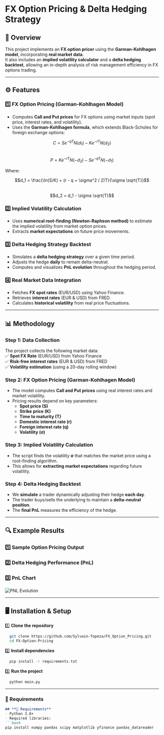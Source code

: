 
# FX Option Pricing & Delta Hedging Strategy  

## 📌 Overview  
This project implements an **FX option pricer** using the **Garman-Kohlhagen model**, incorporating **real market data**.  
It also includes an **implied volatility calculator** and a **delta hedging backtest**, allowing an in-depth analysis of risk management efficiency in FX options trading.  

---

## ⚙️ Features  
### 1️⃣ FX Option Pricing (Garman-Kohlhagen Model)  
- Computes **Call and Put prices** for FX options using market inputs (spot price, interest rates, and volatility).  
- Uses the **Garman-Kohlhagen formula**, which extends Black-Scholes for foreign exchange options:  

$$C = S e^{-qT} N(d_1) - K e^{-rT} N(d_2)$$  
$$P = K e^{-rT} N(-d_2) - S e^{-qT} N(-d_1)$$  

Where:  

$$d_1 = \frac{\ln(S/K) + (r - q + \sigma^2 / 2)T}{\sigma \sqrt{T}}$$  
$$d_2 = d_1 - \sigma \sqrt{T}$$  

### 2️⃣ Implied Volatility Calculation  
- Uses **numerical root-finding (Newton-Raphson method)** to estimate the implied volatility from market option prices.  
- Extracts **market expectations** on future price movements.  

### 3️⃣ Delta Hedging Strategy Backtest  
- Simulates a **delta hedging strategy** over a given time period.  
- Adjusts the hedge **daily** to remain delta-neutral.  
- Computes and visualizes **PnL evolution** throughout the hedging period.  

### 4️⃣ Real Market Data Integration  
- Fetches **FX spot rates** (EUR/USD) using Yahoo Finance.  
- Retrieves **interest rates** (EUR & USD) from FRED.  
- Calculates **historical volatility** from real price fluctuations.

---

## 📊 Methodology  
### **Step 1: Data Collection**  
The project collects the following market data:  
✅ **Spot FX Rate** (EUR/USD) from Yahoo Finance  
✅ **Risk-free interest rates** (EUR & USD) from FRED  
✅ **Volatility estimation** (using a 20-day rolling window)  

### **Step 2: FX Option Pricing (Garman-Kohlhagen Model)**  
- The model computes **Call and Put prices** using real interest rates and market volatility.  
- Pricing results depend on key parameters:  
  - **Spot price (S)**  
  - **Strike price (K)**  
  - **Time to maturity (T)**  
  - **Domestic interest rate (r)**  
  - **Foreign interest rate (q)**  
  - **Volatility (σ)**  

### **Step 3: Implied Volatility Calculation**  
- The script finds the volatility **σ** that matches the market price using a root-finding algorithm.  
- This allows for **extracting market expectations** regarding future volatility.  

### **Step 4: Delta Hedging Backtest**  
- We **simulate** a trader dynamically adjusting their hedge **each day**.  
- The trader buys/sells the underlying to maintain a **delta-neutral position**.  
- The **final PnL** measures the efficiency of the hedge.

---

## **🔍 Example Results**
### **1️⃣ Sample Option Pricing Output**


### **2️⃣ Delta Hedging Performance (PnL)**


### **3️⃣ PnL Chart**
![PNL Evolution](example_pnl_chart.png)

---

## 🖥️ Installation & Setup   
1️⃣ **Clone the repository**  
```bash
  git clone https://github.com/Sylvain-Topeza/FX_Option_Pricing.git
  cd FX-Option-Pricing
```

2️⃣ **Install dependencies**  
```bash
  pip install -r requirements.txt
```

3️⃣ **Run the project**  
```bash
  python main.py
```


---

### **📌 Requirements**
```md
## **🔧 Requirements**  
- Python 3.8+  
- Required libraries:  
```bash
pip install numpy pandas scipy matplotlib yfinance pandas_datareader
```


